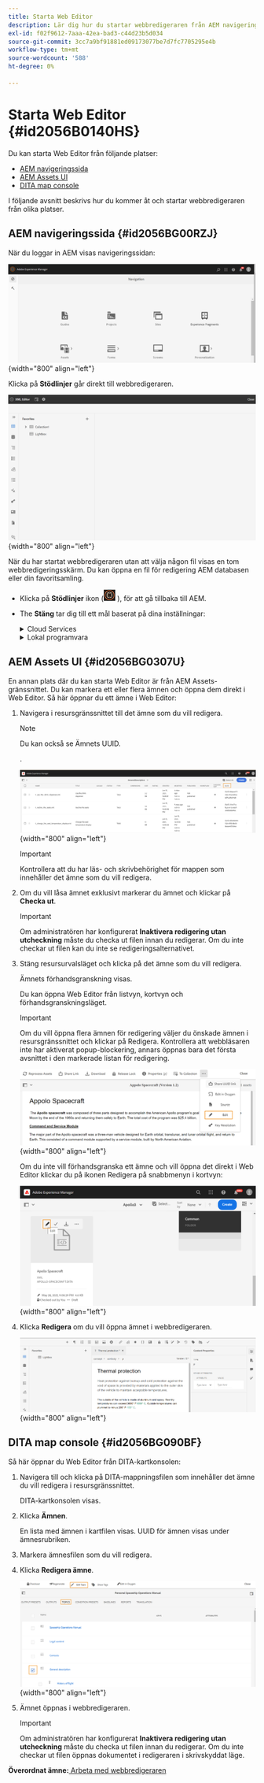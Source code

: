 ```yaml
---
title: Starta Web Editor
description: Lär dig hur du startar webbredigeraren från AEM navigeringssida, AEM Assets-gränssnitt och DITA-kartkonsol i AEM.
exl-id: f02f9612-7aaa-42ea-bad3-c44d23b5d034
source-git-commit: 3cc7a9bf91881ed09173077be7d7fc7705295e4b
workflow-type: tm+mt
source-wordcount: '588'
ht-degree: 0%

---
```


# Starta Web Editor {#id2056B0140HS}

Du kan starta Web Editor från följande platser:

- [AEM navigeringssida](#id2056BG00RZJ)
- [AEM Assets UI](#id2056BG0307U)
- [DITA map console](#id2056BG090BF)

I följande avsnitt beskrivs hur du kommer åt och startar webbredigeraren från olika platser.

## AEM navigeringssida {#id2056BG00RZJ}

När du loggar in AEM visas navigeringssidan:

![](images/web-editor-from-navigation-page.png){width="800" align="left"}

Klicka på **Stödlinjer** går direkt till webbredigeraren.

![](images/web-editor-launch-page.png){width="800" align="left"}

När du har startat webbredigeraren utan att välja någon fil visas en tom webbredigeringsskärm. Du kan öppna en fil för redigering AEM databasen eller din favoritsamling.

- Klicka på **Stödlinjer** ikon (![](images/aem-guides-icon.png) ), för att gå tillbaka till AEM.

- The **Stäng** tar dig till ett mål baserat på dina inställningar:



  <details>

  <summary> Cloud Services </summary>

  Om du använder Cloud Service klickar du på **Stäng** för att gå tillbaka till AEM.
  </details>

  <details>

  <summary> Lokal programvara</summary>

  Om du använder AEM Guides On-Local Software (4.2.1 och senare) klickar du på **Stäng** till höger om du vill gå tillbaka till den aktuella filsökvägen i resursgränssnittet.

  </details>

## AEM Assets UI {#id2056BG0307U}

En annan plats där du kan starta Web Editor är från AEM Assets-gränssnittet. Du kan markera ett eller flera ämnen och öppna dem direkt i Web Editor. Så här öppnar du ett ämne i Web Editor:

1. Navigera i resursgränssnittet till det ämne som du vill redigera.

   >[!NOTE]
   >
   > Du kan också se Ämnets UUID.

   .

   ![](images/assets_ui_with_uuid_cs.png){width="800" align="left"}

   >[!IMPORTANT]
   >
   > Kontrollera att du har läs- och skrivbehörighet för mappen som innehåller det ämne som du vill redigera.

1. Om du vill låsa ämnet exklusivt markerar du ämnet och klickar på **Checka ut**.

   >[!IMPORTANT]
   >
   > Om administratören har konfigurerat **Inaktivera redigering utan utcheckning** måste du checka ut filen innan du redigerar. Om du inte checkar ut filen kan du inte se redigeringsalternativet.

1. Stäng resursurvalsläget och klicka på det ämne som du vill redigera.

   Ämnets förhandsgranskning visas.

   Du kan öppna Web Editor från listvyn, kortvyn och förhandsgranskningsläget.

   >[!IMPORTANT]
   >
   > Om du vill öppna flera ämnen för redigering väljer du önskade ämnen i resursgränssnittet och klickar på Redigera. Kontrollera att webbläsaren inte har aktiverat popup-blockering, annars öppnas bara det första avsnittet i den markerade listan för redigering.

   ![](images/edit-from-preview_cs.png){width="800" align="left"}

   Om du inte vill förhandsgranska ett ämne och vill öppna det direkt i Web Editor klickar du på ikonen Redigera på snabbmenyn i kortvyn:

   ![](images/edit-topic-from-quick-action_cs.png){width="800" align="left"}

1. Klicka **Redigera** om du vill öppna ämnet i webbredigeraren.

   ![](images/edit-mode.png){width="800" align="left"}


## DITA map console {#id2056BG090BF}

Så här öppnar du Web Editor från DITA-kartkonsolen:

1. Navigera till och klicka på DITA-mappningsfilen som innehåller det ämne du vill redigera i resursgränssnittet.

   DITA-kartkonsolen visas.

1. Klicka **Ämnen**.

   En lista med ämnen i kartfilen visas. UUID för ämnen visas under ämnesrubriken.

1. Markera ämnesfilen som du vill redigera.

1. Klicka **Redigera ämne**.

   ![](images/edit-topics-map-console_cs.png){width="800" align="left"}

1. Ämnet öppnas i webbredigeraren.

   >[!IMPORTANT]
   >
   > Om administratören har konfigurerat **Inaktivera redigering utan utcheckning** måste du checka ut filen innan du redigerar. Om du inte checkar ut filen öppnas dokumentet i redigeraren i skrivskyddat läge.


**Överordnat ämne:**[ Arbeta med webbredigeraren](web-editor.md)
